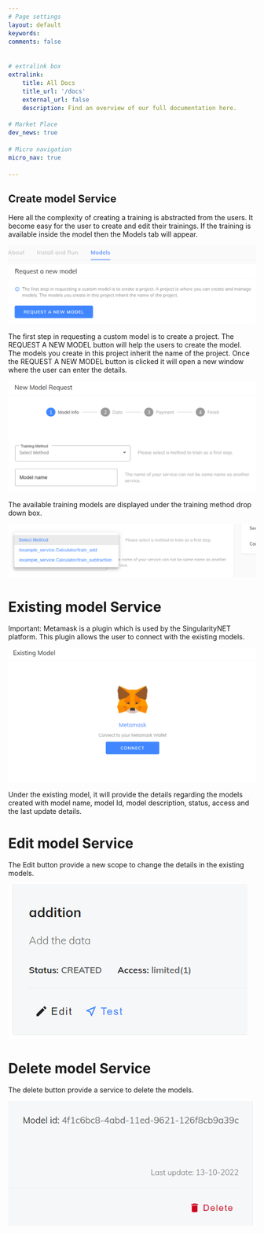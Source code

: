 ```yaml
---
# Page settings
layout: default
keywords:
comments: false


# extralink box
extralink:
    title: All Docs
    title_url: '/docs'
    external_url: false
    description: Find an overview of our full documentation here.

# Market Place
dev_news: true

# Micro navigation
micro_nav: true

---
```


## Create model Service
Here all the complexity of creating a training is abstracted from the users. It become easy for the user to create and edit their trainings. 
If the training is available inside the model then the Models tab will appear.

![marketplace](/assets/img/dapp/marketplace_training_models.png)

The first step in requesting a custom model is to create a project. The REQUEST A NEW MODEL button will help the users to create the model. The models you create in this project inherit the name of the project. Once the REQUEST A NEW MODEL button is clicked it will open a new window where the user can enter the details.

![marketplace](/assets/img/dapp/marketplace_training_newmodelrequest.png)

The available training models are displayed under the training method drop down box.

![marketplace](/assets/img/dapp/marketplace_training_newmodelrequest_trainingmethods.png)

# Existing model Service
Important: Metamask is a plugin which is used by the SingularityNET platform. This plugin allows the user to connect with the existing models. 


![marketplace](/assets/img/dapp/marketplace_training_existingmodel.png)

Under the existing model, it will provide the details regarding the models created with model name, model Id, model description, status, access and the last update details.

# Edit model Service
The Edit button provide a new scope to change the details in the existing models.

![marketplace](/assets/img/dapp/marketplace_training_models_edit.png)

# Delete model Service
The delete button provide a service to delete the models.

![marketplace](/assets/img/dapp/marketplace_training_models_delete.png)